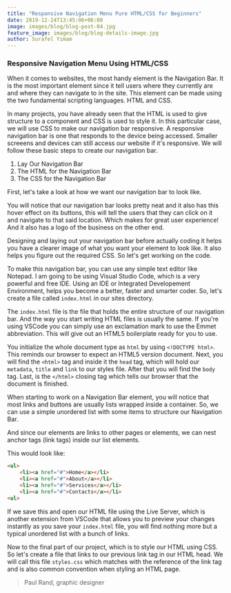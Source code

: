 ```yaml
---
title: "Responsive Navigation Menu Pure HTML/CSS for Beginners"
date: 2019-12-24T13:45:06+06:00
image: images/blog/blog-post-04.jpg
feature_image: images/blog/blog-details-image.jpg
author: Surafel Yimam
---
```

### Responsive Navigation Menu Using HTML/CSS

When it comes to websites, the most handy element is the Navigation Bar. It is the most important element since it tell users where they currently are and where they can navigate to in the site. This element can be made using the two fundamental scripting languages. HTML and CSS. 

In many projects, you have already seen that the HTML is used to give structure to a component and CSS is used to style it. In this particular case, we will use CSS to make our navigation bar responsive. A responsive navigation bar is one that responds to the device being accessed. Smaller screeens and devices can still access our website if it's responsive. We will follow these basic steps to create our navigation bar. 

1. Lay Our Navigation Bar
2. The HTML for the Navigation Bar
3. The CSS for the Navigation Bar

First, let's take a look at how we want our navigation bar to look like. 



You will notice that our navigation bar looks pretty neat and it also has this hover effect on its buttons, this will tell the users that they can click on it and navigate to that said location. Which makes for great user experience! And it also has a logo of the business on the other end. 

Designing and laying out your navigation bar before actually coding it helps you have a clearer image of what you want your element to look like. It also helps you figure out the required CSS. So let's get working on the code. 

To make this navigation bar, you can use any simple text editor like Notepad. I am going to be using Visual Studio Code, which is a very powerful and free IDE.  Using an IDE or Integrated Developement Environment, helps you become a better, faster and smarter coder. So, let's create a file called `index.html` in our sites directory. 

The `index.html` file is the file that holds the entire structure of our navigation bar. And the way you start writing HTML files is usually the same. If you're using VSCode you can simply use an exclamation mark to use the Emmet abbreviation. This will give out an HTML5 boilerplate ready for you to use. 

You initialize the whole document type as `html` by using `<!DOCTYPE html>`. This reminds our browser to expect an HTML5 version document.  Next, you will find the `<html>` tag and inside it the `head` tag, which will hold our `metadata`, `title` and `link` to our styles file. After that you will find the `body` tag. Last, is the `</html>` closing tag which tells our browser that the document is finished. 

When starting to work on a Navigation Bar element, you will notice that most links and buttons are usually lists wrapped inside a container. So, we can use a simple unordered list with some items to structure our Navigation Bar.

And since our elements are links to other pages or elements, we can nest anchor tags (link tags) inside our list elements. 

This would look like: 

``` html
<ul>
    <li><a href="#">Home</a></li>
    <li><a href="#">About</a></li>
    <li><a href="#">Services</a></li>
    <li><a href="#">Contacts</a></li>
<ul>
``` 

If we save this and open our HTML file using the Live Server, which is another extension from VSCode that allows you to preview your changes instantly as you save your `index.html` file, you will find nothing more but a typical unordered list with a bunch of links. 

Now to the final part of our project, which is to style our HTML using CSS. So let's create a file that links to our previous link tag in our HTML head. We will call this file `styles.css` which matches with the reference of the link tag and is also common convention when styling an HTML page. 


> Paul Rand, graphic designer

